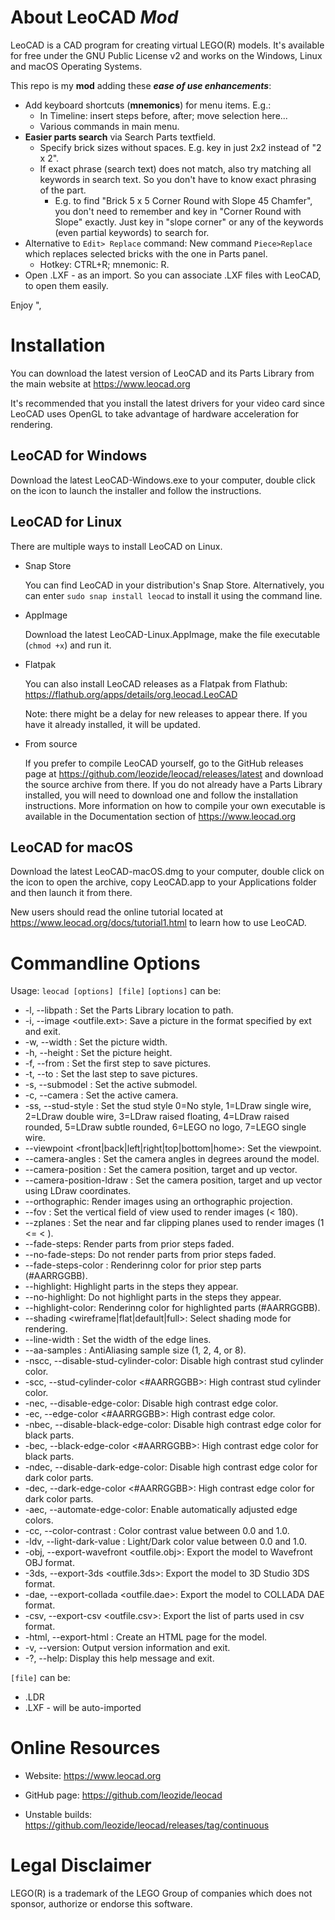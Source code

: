# About LeoCAD _Mod_

LeoCAD is a CAD program for creating virtual LEGO(R) models. It's available
for free under the GNU Public License v2 and works on the Windows, Linux
and macOS Operating Systems.

This repo is my **mod** adding these _**ease of use enhancements**_:
* Add keyboard shortcuts (**mnemonics**) for menu items. E.g.:
  * In Timeline: insert steps before, after; move selection here...
  * Various commands in main menu.
* **Easier parts search** via Search Parts textfield.
  * Specify brick sizes without spaces. E.g. key in just 2x2 instead of "2 x 2".
  * If exact phrase (search text) does not match, also try matching all keywords in search text. So you don't have to know exact phrasing of the part.
    * E.g. to find "Brick 5 x 5 Corner Round with Slope 45 Chamfer", you don't need to remember and key in "Corner Round with Slope" exactly. Just key in "slope corner" or any of the keywords (even partial keywords) to search for.
* Alternative to `Edit> Replace` command: New command `Piece>Replace` which replaces selected bricks with the one in Parts panel.
  * Hotkey: CTRL+R; mnemonic: R.
* Open .LXF - as an import. So you can associate .LXF files with LeoCAD, to open them easily.

Enjoy ",

# Installation

You can download the latest version of LeoCAD and its Parts Library from
the main website at https://www.leocad.org

It's recommended that you install the latest drivers for your video card
since LeoCAD uses OpenGL to take advantage of hardware acceleration for
rendering.

## LeoCAD for Windows

  Download the latest LeoCAD-Windows.exe to your computer, double click on
  the icon to launch the installer and follow the instructions.

## LeoCAD for Linux

There are multiple ways to install LeoCAD on Linux.

* Snap Store
  
  You can find LeoCAD in your distribution's Snap Store. Alternatively, you
  can enter `sudo snap install leocad` to install it using the command line.

* AppImage

  Download the latest LeoCAD-Linux.AppImage, make the file executable
  (`chmod +x`) and run it.

* Flatpak

  You can also install LeoCAD releases as a Flatpak from Flathub:
    https://flathub.org/apps/details/org.leocad.LeoCAD

  Note: there might be a delay for new releases to appear there. If
  you have it already installed, it will be updated.

* From source

  If you prefer to compile LeoCAD yourself, go to the GitHub releases page
  at https://github.com/leozide/leocad/releases/latest and download the
  source archive from there. If you do not already have a Parts Library
  installed, you will need to download one and follow the installation
  instructions. More information on how to compile your own executable is
  available in the Documentation section of https://www.leocad.org

## LeoCAD for macOS

  Download the latest LeoCAD-macOS.dmg to your computer, double click on
  the icon to open the archive, copy LeoCAD.app to your Applications folder
  and then launch it from there.

New users should read the online tutorial located at
https://www.leocad.org/docs/tutorial1.html to learn how to use LeoCAD.


# Commandline Options
Usage: `leocad [options] [file]`
`[options]` can be:
* -l, --libpath <path>: Set the Parts Library location to path.
* -i, --image <outfile.ext>: Save a picture in the format specified by ext and exit.
* -w, --width <width>: Set the picture width.
* -h, --height <height>: Set the picture height.
* -f, --from <step>: Set the first step to save pictures.
* -t, --to <step>: Set the last step to save pictures.
* -s, --submodel <submodel>: Set the active submodel.
* -c, --camera <camera>: Set the active camera.
* -ss, --stud-style <id>: Set the stud style 0=No style, 1=LDraw single wire, 2=LDraw double wire, 3=LDraw raised floating, 4=LDraw raised rounded, 5=LDraw subtle rounded, 6=LEGO no logo, 7=LEGO single wire.
* --viewpoint <front|back|left|right|top|bottom|home>: Set the viewpoint.
* --camera-angles <latitude> <longitude>: Set the camera angles in degrees around the model.
* --camera-position <x> <y> <z> <tx> <ty> <tz> <ux> <uy> <uz>: Set the camera position, target and up vector.
* --camera-position-ldraw <x> <y> <z> <tx> <ty> <tz> <ux> <uy> <uz>: Set the camera position, target and up vector using LDraw coordinates.
* --orthographic: Render images using an orthographic projection.
* --fov <degrees>: Set the vertical field of view used to render images (< 180).
* --zplanes <near> <far>: Set the near and far clipping planes used to render images (1 <= <near> < <far>).
* --fade-steps: Render parts from prior steps faded.
* --no-fade-steps: Do not render parts from prior steps faded.
* --fade-steps-color <rgba>: Renderinng color for prior step parts (#AARRGGBB).
* --highlight: Highlight parts in the steps they appear.
* --no-highlight: Do not highlight parts in the steps they appear.
* --highlight-color: Renderinng color for highlighted parts (#AARRGGBB).
* --shading <wireframe|flat|default|full>: Select shading mode for rendering.
* --line-width <width>: Set the width of the edge lines.
* --aa-samples <count>: AntiAliasing sample size (1, 2, 4, or 8).
* -nscc, --disable-stud-cylinder-color: Disable high contrast stud cylinder color.
* -scc, --stud-cylinder-color <#AARRGGBB>: High contrast stud cylinder color.
* -nec, --disable-edge-color: Disable high contrast edge color.
* -ec, --edge-color <#AARRGGBB>: High contrast edge color.
* -nbec, --disable-black-edge-color: Disable high contrast edge color for black parts.
* -bec, --black-edge-color <#AARRGGBB>: High contrast edge color for black parts.
* -ndec, --disable-dark-edge-color: Disable high contrast edge color for dark color parts.
* -dec, --dark-edge-color <#AARRGGBB>: High contrast edge color for dark color parts.
* -aec, --automate-edge-color: Enable automatically adjusted edge colors.
* -cc, --color-contrast <float>: Color contrast value between 0.0 and 1.0.
* -ldv, --light-dark-value <float>: Light/Dark color value between 0.0 and 1.0.
* -obj, --export-wavefront <outfile.obj>: Export the model to Wavefront OBJ format.
* -3ds, --export-3ds <outfile.3ds>: Export the model to 3D Studio 3DS format.
* -dae, --export-collada <outfile.dae>: Export the model to COLLADA DAE format.
* -csv, --export-csv <outfile.csv>: Export the list of parts used in csv format.
* -html, --export-html <folder>: Create an HTML page for the model.
* -v, --version: Output version information and exit.
* -?, --help: Display this help message and exit.

`[file]` can be:
* .LDR
* .LXF - will be auto-imported

# Online Resources

- Website:
  https://www.leocad.org

- GitHub page:
  https://github.com/leozide/leocad

- Unstable builds:
  https://github.com/leozide/leocad/releases/tag/continuous


# Legal Disclaimer

LEGO(R) is a trademark of the LEGO Group of companies which does not sponsor,
authorize or endorse this software.
